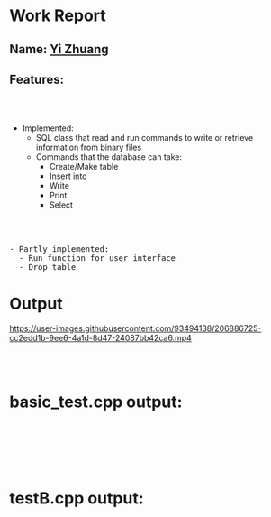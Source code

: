 
# Work Report

## Name: <ins> Yi Zhuang </ins>

## Features:
<br><br>
- Implemented:
  - SQL class that read and run commands to write or retrieve information from binary files
  - Commands that the database can take:
    - Create/Make table
    - Insert into
    - Write
    - Print
    - Select 

<br><br>
<pre>
- Partly implemented:
  - Run function for user interface
  - Drop table
</pre>

# **Output**
https://user-images.githubusercontent.com/93494138/206886725-cc2edd1b-9ee6-4a1d-8d47-24087bb42ca6.mp4


<br/><br/>

# basic_test.cpp output:
<pre>
<br/><br/><br/><br/>
</pre>
# testB.cpp output:
<pre>
<br/><br/><br/><br/>
</pre>


